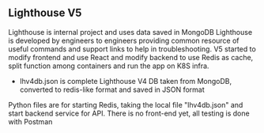 ## Lighthouse V5

Lighthouse is internal project and uses data saved in MongoDB 
Lighthouse is developed by engineers to engineers providing common resource of useful commands and support links to help in troubleshooting.
V5 started to modify frontend and use React and modify backend to use Redis as cache, split function among containers and run the app on K8S infra.

* lhv4db.json
is complete Lighthouse V4 DB taken from MongoDB, converted to redis-like format and saved in JSON format

Python files are for starting Redis, taking the local file "lhv4db.json" and start backend service for API.
There is no front-end yet, all testing is done with Postman
